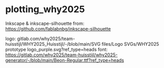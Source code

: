 # plotting_why2025

Inkscape & inkscape-silhouette from: https://github.com/fablabnbg/inkscape-silhouette

logo: gitlab.com/why2025/team-huisstijl/WHY2025_Huisstijl/-/blob/main/SVG files/Logo SVGs/WHY2025 prototype logo_purple.svg?ref_type=heads
font: https://gitlab.com/why2025/team-huisstijl/why2025-generator/-/blob/main/Beon-Regular.ttf?ref_type=heads

